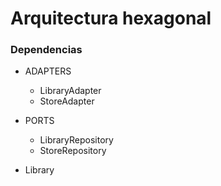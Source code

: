 # Arquitectura hexagonal

### Dependencias

- ADAPTERS
  - LibraryAdapter
  - StoreAdapter
- PORTS

  - LibraryRepository
  - StoreRepository

- Library
